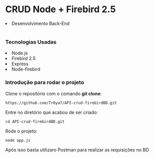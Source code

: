 # CRUD Node + Firebird 2.5
<li>Desenvolvimento Back-End</li><br>

### Tecnologias Usadas
<li>Node.js</li>
<li>Firebird 2.5</li>
<li>Express</li>
<li>Node-firebird</li>

### Introdução para rodar o projeto
Clone o repositório com o comando **git clone**:
```
https://github.com/Tr0ya7/API-crud-firebirdBD.git
```
Entre no diretório que acabou de ser criado:
```
cd API-crud-firebirdBD.git
```
Rode o projeto:
```
node app.js
```
Após isso basta utilizaro Postman para realizar as requisições no BD
